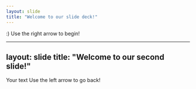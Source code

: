 ```yaml
---
layout: slide
title: "Welcome to our slide deck!"
---
```

:)
Use the right arrow to begin!

---
layout: slide
title: "Welcome to our second slide!"
---
Your text
Use the left arrow to go back!
